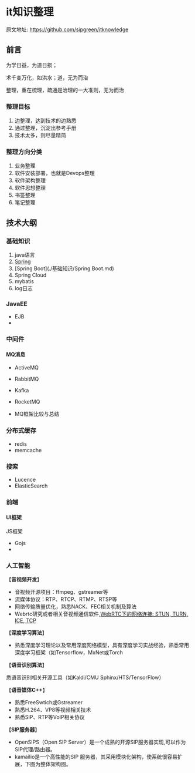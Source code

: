 # it知识整理

原文地址: https://github.com/sipgreen/itknowledge

## 前言

为学日益，为道日损；

术千变万化，如洪水；道，无为而治

整理，重在梳理，疏通是治理的一大准则，无为而治

### 整理目标

1. 边整理，达到技术的边熟悉
2. 通过整理，沉淀出参考手册
3. 技术太多，则尽量精简

### 整理方向分类

1. 业务整理
2. 软件安装部署，也就是Devops整理
3. 软件架构整理
4. 软件思想整理
5. 书签整理
6. 笔记整理

## 技术大纲

### 基础知识

1. java语言
2. [Spring](./基础知识/Spring.md)
3. [Spring Boot](./基础知识/Spring Boot.md)
4. Spring Cloud
5. mybatis
6. log日志

### JavaEE

* EJB
* 

### 中间件

#### MQ消息

* ActiveMQ

* RabbitMQ

* Kafka

* RocketMQ

* MQ框架比较与总结

### 分布式缓存

* redis
* memcache

### 搜索

* Lucence
* ElasticSearch

### 前端

#### UI框架

JS框架

* Gojs
* 

### 人工智能

【**音视频开发**】

   * 音视频开源项目：ffmpeg、gstreamer等
   * 流媒体协议：RTP、RTCP、RTMP、RTSP等
   * 网络传输质量优化，熟悉NACK、FEC相关机制及算法
   * Webrtc研究或者相关音视频通信软件,[WebRTC下的网络连接: STUN, TURN, ICE, TCP](https://blog.csdn.net/china_jeffery/article/details/78640372)

【**深度学习算法**】

   * 熟悉深度学习理论以及常用深度网络模型，具有深度学习实战经验，熟悉常用深度学习框架（如Tensorflow，MxNet或Torch

【**语音识别算法**】

悉语音识别相关开源工具（如Kaldi/CMU Sphinx/HTS/TensorFlow）

【**语音媒体C++**】

* 熟悉FreeSwtich或Gstreamer
* 熟悉H.264、VP8等视频相关技术
* 熟悉SIP、RTP等VoIP相关协议

【**SIP服务器**】

* OpenSIPS（Open SIP Server）是一个成熟的开源SIP服务器实现,可以作为SIP代理/路由器。
* kamailio是一个高性能的SIP 服务器，其采用模块化架构，使系统很容易扩展，下图为整体架构图。








